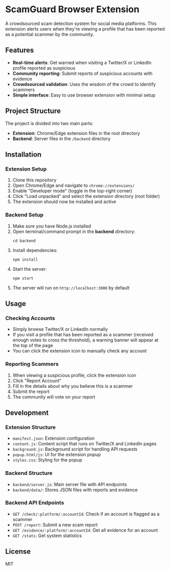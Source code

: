 # ScamGuard Browser Extension

A crowdsourced scam detection system for social media platforms. This extension alerts users when they're viewing a profile that has been reported as a potential scammer by the community.

## Features

- **Real-time alerts**: Get warned when visiting a Twitter/X or LinkedIn profile reported as suspicious
- **Community reporting**: Submit reports of suspicious accounts with evidence
- **Crowdsourced validation**: Uses the wisdom of the crowd to identify scammers
- **Simple interface**: Easy to use browser extension with minimal setup

## Project Structure

The project is divided into two main parts:
- **Extension**: Chrome/Edge extension files in the root directory
- **Backend**: Server files in the `/backend` directory

## Installation

### Extension Setup

1. Clone this repository
2. Open Chrome/Edge and navigate to `chrome://extensions/`
3. Enable "Developer mode" (toggle in the top-right corner)
4. Click "Load unpacked" and select the extension directory (root folder)
5. The extension should now be installed and active

### Backend Setup

1. Make sure you have Node.js installed
2. Open terminal/command prompt in the **backend** directory:
   ```
   cd backend
   ```
3. Install dependencies: 
   ```
   npm install
   ```
4. Start the server: 
   ```
   npm start
   ```
5. The server will run on `http://localhost:3000` by default

## Usage

### Checking Accounts

- Simply browse Twitter/X or LinkedIn normally
- If you visit a profile that has been reported as a scammer (received enough votes to cross the threshold), a warning banner will appear at the top of the page
- You can click the extension icon to manually check any account

### Reporting Scammers

1. When viewing a suspicious profile, click the extension icon
2. Click "Report Account"
3. Fill in the details about why you believe this is a scammer
4. Submit the report
5. The community will vote on your report

## Development

### Extension Structure

- `manifest.json`: Extension configuration
- `content.js`: Content script that runs on Twitter/X and LinkedIn pages
- `background.js`: Background script for handling API requests
- `popup.html/js`: UI for the extension popup
- `styles.css`: Styling for the popup

### Backend Structure

- `backend/server.js`: Main server file with API endpoints
- `backend/data/`: Stores JSON files with reports and evidence

### Backend API Endpoints

- `GET /check/:platform/:accountId`: Check if an account is flagged as a scammer
- `POST /report`: Submit a new scam report
- `GET /evidence/:platform/:accountId`: Get all evidence for an account
- `GET /stats`: Get system statistics

## License

MIT
